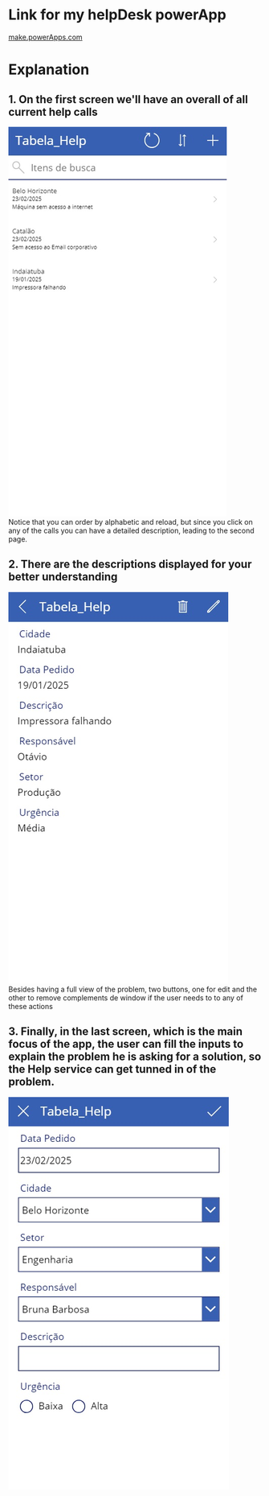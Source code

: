 # Link for my helpDesk powerApp
[make.powerApps.com](https://apps.powerapps.com/play/e/default-cf72e2bd-7a2b-4783-bdeb-39d57b07f76f/a/70d61965-b7e4-42b0-94b8-b60795e6057a?tenantId=cf72e2bd-7a2b-4783-bdeb-39d57b07f76f&hint=96a4f1af-9fbb-4e02-bc47-fc98fd4618a7&sourcetime=1740334816016)

# Explanation
## 1. On the first screen we'll have an overall of all current help calls<br>
![First screen](./firstScreen.jpg)<br>
Notice that you can order by alphabetic and reload, but since you click on any of the calls you can have a detailed description, leading to the second page.<br>
## 2. There are the descriptions displayed for your better understanding<br>
![Second screen](./secondScreen.jpg)<br>
Besides having a full view of the problem, two buttons, one for edit and the other to remove complements de window if the user needs to to any of these actions<br>
## 3. Finally, in the last screen, which is the main focus of the app, the user can fill the inputs to explain the problem he is asking for a solution, so the Help service can get tunned in of the problem.<br>
![Third screen](./thirdScreen.jpg)


